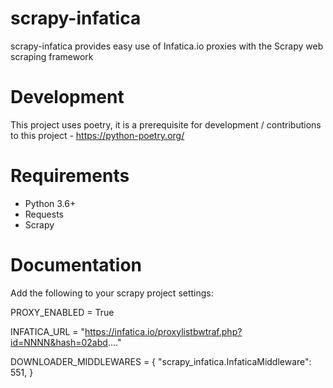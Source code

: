 # scrapy-infatica
scrapy-infatica provides easy use of Infatica.io proxies with the Scrapy web scraping framework

# Development

This project uses poetry, it is a prerequisite for development / contributions to this project - https://python-poetry.org/

# Requirements

* Python 3.6+
* Requests
* Scrapy

# Documentation

Add the following to your scrapy project settings:

PROXY_ENABLED = True

INFATICA_URL = "https://infatica.io/proxylistbwtraf.php?id=NNNN&hash=02abd...."

DOWNLOADER_MIDDLEWARES = {
    "scrapy_infatica.InfaticaMiddleware": 551,
}

